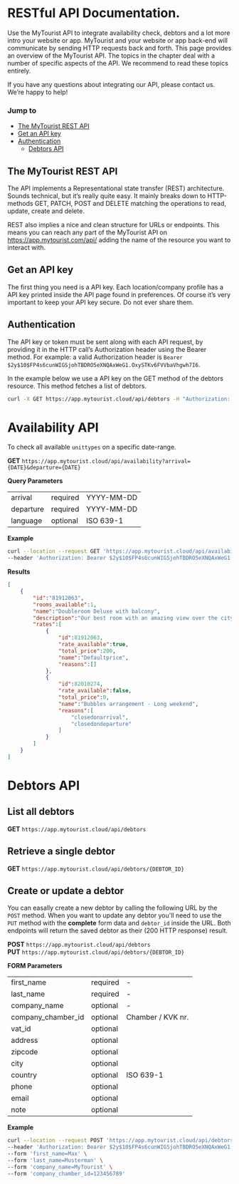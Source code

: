 # RESTful API Documentation.
Use the MyTourist API to integrate availability check, debtors and a lot more intro your website or app. MyTourist and your website or app back-end will communicate by sending HTTP requests back and forth. This page provides an overview of the MyTourist API. The topics in the chapter deal with a number of specific aspects of the API. We recommend to read these topics entirely.

If you have any questions about integrating our API, please contact us. We’re happy to help!

### Jump to
- [The MyTourist REST API](#the-mytourist-rest-api)
- [Get an API key](#get-an-api-key)
- [Authentication](#authentication)
    - [Debtors API](#debtors-api)

## The MyTourist REST API
The API implements a Representational state transfer (REST) architecture. Sounds technical, but it’s really quite easy. It mainly breaks down to HTTP-methods GET, PATCH, POST and DELETE matching the operations to read, update, create and delete.

REST also implies a nice and clean structure for URLs or endpoints. This means you can reach any part of the MyTourist API on https://app.mytourist.com/api/ adding the name of the resource you want to interact with.

## Get an API key
The first thing you need is a API key. Each location/company profile has a API key printed inside the API page found in preferences. Of course it’s very important to keep your API key secure. Do not ever share them. 

## Authentication
The API key or token must be sent along with each API request, by providing it in the HTTP call’s Authorization header using the Bearer method. For example: a valid Authorization header is `Bearer $2y$10$FP4s6cunWIGSjohTBDRO5eXNQAxWeG1.OxySTKv6FVVbaVhgwh7I6`.

In the example below we use a API key on the GET method of the debtors resource. This method fetches a list of debtors.
```bash
curl -X GET https://app.mytourist.cloud/api/debtors -H "Authorization: Bearer $2y$10$FP4s6cunWIGSjohTBDRO5eXNQAxWeG1.OxySTKv6FVVbaVhgwh7I6"
```

# Availability API
To check all available `unittypes` on a specific date-range. 

**GET** `https://app.mytourist.cloud/api/availability?arrival={DATE}&departure={DATE}`

**Query Parameters**
<table>
    <tr><td>arrival</td><td>required</td><td>YYYY-MM-DD</td></tr>    
    <tr><td>departure</td><td>required</td><td>YYYY-MM-DD</td></tr>
    <tr><td>language</td><td>optional</td><td>ISO 639-1</td></tr>
</table>

**Example**
```bash
curl --location --request GET 'https://app.mytourist.cloud/api/availability?arrival={date}&departure={date}' \
--header 'Authorization: Bearer $2y$10$FP4s6cunWIGSjohTBDRO5eXNQAxWeG1.OxySTKv6FVVbaVhgwh7I6'
```

**Results**
```JSON
[
    {
        "id":"81912063",
        "rooms_available":1,
        "name":"Doubleroom Deluxe with balcony",
        "description":"Our best room with an amazing view over the city!",
        "rates":[
            {
                "id":81912063,
                "rate_available":true,
                "total_price":200,
                "name":"Defaultprice",
                "reasons":[]
            },
            {
                "id":82010274,
                "rate_available":false,
                "total_price":0,
                "name":"Bubbles arrangement - Long weekend",
                "reasons":[
                    "closedonarrival",
                    "closedondeparture"
                ]
            }
        ]
    }
]
```

# Debtors API

## List all debtors
**GET** `https://app.mytourist.cloud/api/debtors`

## Retrieve a single debtor
**GET** `https://app.mytourist.cloud/api/debtors/{DEBTOR_ID}`

## Create or update a debtor
You can easally create a new debtor by calling the following URL by the `POST` method. When you want to update any debtor you'll need to use the `PUT` method with the **complete** form data and `debtor_id` inside the URL. Both endpoints will return the saved debtor as their (200 HTTP response) result.

**POST** `https://app.mytourist.cloud/api/debtors`    
**PUT** `https://app.mytourist.cloud/api/debtors/{DEBTOR_ID}`

**FORM Parameters**
<table>
    <tr><td>first_name</td><td>required</td><td>-</td></tr>    
    <tr><td>last_name</td><td>required</td><td>-</td></tr>
    <tr><td>company_name</td><td>optional</td><td>-</td></tr>
    <tr><td>company_chamber_id</td><td>optional</td><td>Chamber / KVK nr.</td></tr>
    <tr><td>vat_id</td><td>optional</td><td></td></tr>
    <tr><td>address</td><td>optional</td><td></td></tr>
    <tr><td>zipcode</td><td>optional</td><td></td></tr>
    <tr><td>city</td><td>optional</td><td></td></tr>
    <tr><td>country</td><td>optional</td><td>ISO 639-1</td></tr>
    <tr><td>phone</td><td>optional</td><td></td></tr>
    <tr><td>email</td><td>optional</td><td></td></tr>
    <tr><td>note</td><td>optional</td><td></td></tr>
</table>

**Example**
```bash
curl --location --request POST 'https://app.mytourist.cloud/api/debtors' \
--header 'Authorization: Bearer $2y$10$FP4s6cunWIGSjohTBDRO5eXNQAxWeG1.OxySTKv6FVVbaVhgwh7I6' \
--form 'first_name=Max' \
--form 'last_name=Musterman' \
--form 'company_name=MyTourist' \
--form 'company_chamber_id=123456789'
```